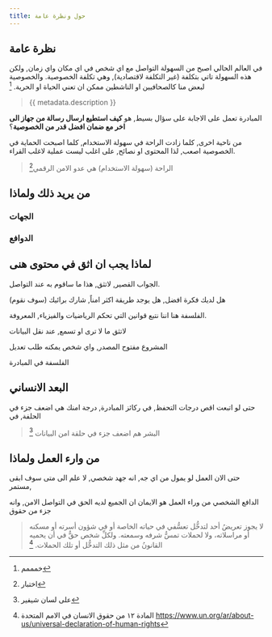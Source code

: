 ```yaml
---
title: حول ونظرة عامة
---
```

## نظرة عامة

في العالم الحالي اصبح من السهولة التواصل مع اي شخص في اي مكان واي زمان, ولكن هذه السهولة تاتي بتكلفة (غير التكلفة لاقتصادية), وهي تكلفة الخصوصية. والخصوصية لبعض منا كالصحافيين او الناشطين ممكن ان تعني الحياة او الحرية. [^3]

> {{ metadata.description }}

المبادرة تعمل على الاجابة على سؤال بسيط, هو  **كيف استطيع ارسال رسالة من جهاز الى اخر مع ضمان افضل قدر من الخصوصية**؟


من ناحية اخرى, كلما زادت الراحة في سهولة الاستخدام, كلما اصبحت الحماية في الخصوصية اصعب, لذا المحتوى او نصائح, على اغلب ليست عملية لاغلب القراء.   


 > الراحة (سهولة الاستخدام) هي عدو الامن الرقمي[^2]


## من يريد ذلك ولماذا

### الجهات 

### الدوافع 

### 

## لماذا يجب ان اثق في محتوى هنى


الجواب القصير, لاتثق,  هذا ما ساقوم به عند التواصل. 

هل لديك فكرة افضل, هل يوجد طريقة اكثر امناً, شارك برائيك (سوف نقوم)


الفلسفة هنا اننا نتبع قوانين التي تحكم الرياضيات والفيزياء, المعروفة. 

لاتثق ما لا ترى او تسمع, عند نقل البيانات 

المشروع مفتوح المصدر, واي شخص يمكنه طلب تعديل 


الفلسفة في المبادرة 

## البعد الانساني 

حتى لو اتبعت اقص درجات التحفظ, في ركائز المبادرة, درجة امنك هي اضعف جزء في الحلفة, في 

> البشر هم اضعف جزء في حلقة امن البيانات [^1]


## من وارء العمل ولماذا 

حتى الان العمل لو يمول من اي جه, انه جهد شخصي, لا علم الى متى  سوف ابقى مستمر,

الدافع الشخصي من وراء العمل هو الايمان ان الجميع لديه الحق في التواصل الامن, وانه جزء من حقوق

>لا يجوز تعريضُ أحد لتدخُّل تعسُّفي في حياته الخاصة أو في شؤون أسرته أو مسكنه أو مراسلاته، ولا لحملات تمسُّ شرفه وسمعته. ولكلِّ شخص حقٌّ في أن يحميه القانونُ من مثل ذلك التدخُّل أو تلك الحملات. [^4]


[^1]: على لسان شيفير

[^2]: اختبار

[^3]: خمممم
	

[^4]: المادة ١٢ من حقوق الانسان في الامم المتحدة https://www.un.org/ar/about-us/universal-declaration-of-human-rights 
